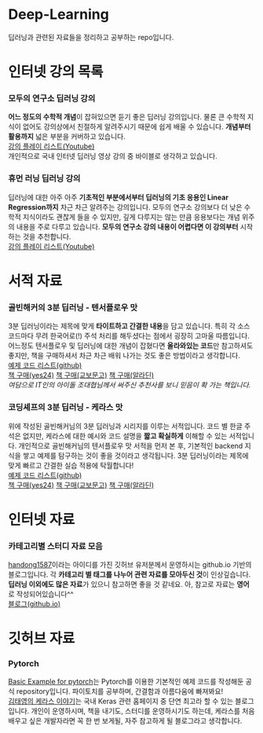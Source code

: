 # Deep-Learning
딥러닝과 관련된 자료들을 정리하고 공부하는 repo입니다.

# 인터넷 강의 목록
### 모두의 연구소 딥러닝 강의
**어느 정도의 수학적 개념**이 잡혀있으면 듣기 좋은 딥러닝 강의입니다. 물론 큰 수학적 지식이 없어도 강의상에서 친절하게 알려주시기 때문에 쉽게 배울 수 있습니다. **개념부터 활용까지** 넓은 부분을 커버하고 있습니다.  
[강의 플레이 리스트(Youtube)](https://www.youtube.com/watch?v=BS6O0zOGX4E&index=1&list=PLlMkM4tgfjnLSOjrEJN31gZATbcj_MpUm)  
개인적으로 국내 인터넷 딥러닝 영상 강의 중 바이블로 생각하고 있습니다.

### 휴먼 러닝 딥러닝 강의
딥러닝에 대한 아주 아주 **기초적인 부분에서부터 딥러닝의 기초 응용인 Linear Regression까지** 차근 차근 알려주는 강의입니다. 모두의 연구소 강의보다 더 낮은 수학적 지식이라도 괜찮게 들을 수 있지만, 깊게 다루지는 않는 만큼 응용보다는 개념 위주의 내용을 주로 다루고 있습니다. **모두의 연구소 강의 내용이 어렵다면 이 강의부터** 시작하는 것을 추천합니다.  
[강의 플레이 리스트(Youtube)](https://www.youtube.com/playlist?list=PLefQdA1SdkhtRUuN_D3PdxaR2XTGQw8Ph)

# 서적 자료
### 골빈해커의 3분 딥러닝 - 텐서플로우 맛
3분 딥러닝이라는 제목에 맞게 **타이트하고 간결한 내용**을 담고 있습니다. 특히 각 소스코드마다 무려 한국어로(!) 주석 처리를 해두셨다는 점에서 굉장히 고마울 따름입니다. 어느정도 텐서플로우 및 딥러닝에 대한 개념이 잡혔다면 **올라와있는 코드**만 참고하셔도 좋지만, 책을 구매하셔서 차근 차근 배워 나가는 것도 좋은 방법이라고 생각합니다.  
[예제 코드 리스트(github)](https://github.com/golbin/TensorFlow-Tutorials)  
[책 구매(yes24)](http://www.yes24.com/24/goods/49853812?scode=032&OzSrank=1) [책 구매(교보문고)](http://www.kyobobook.co.kr/product/detailViewKor.laf?ejkGb=KOR&mallGb=KOR&barcode=9791162240137&orderClick=LAG&Kc=) [책 구매(알라딘)](http://www.aladin.co.kr/shop/wproduct.aspx?ItemId=118302430)  
*여담으로 IT인의 아이돌 조대협님께서 써주신 추천사를 보니 믿음이 확 가는 책입니다.* 

### 코딩셰프의 3분 딥러닝 - 케라스 맛
위에 작성된 골빈해커님의 3분 딥러닝과 시리지를 이루는 서적입니다. 코드 별 한글 주석은 없지만, 케라스에 대한 예시와 코드 설명을 **짧고 확실하게** 이해할 수 있는 서적입니다. 개인적으로 골빈해커님의 텐서플로우 맛 서적을 먼저 본 후, 기본적인 backend 지식을 쌓고 예제를 탐구하는 것이 좋을 것이라고 생각됩니다. 3분 딥러닝이라는 제목에 맞게 빠르고 간결한 실습 적용에 탁월합니다!  
[예제 코드 리스트(github)](https://github.com/jskDr/keraspp)  
[책 구매(yes24)](http://www.yes24.com/24/goods/57617933)  [책 구매(교보문고)](http://www.kyobobook.co.kr/product/detailViewKor.laf?barcode=9791162240137)  [책 구매(알라딘)](http://www.aladin.co.kr/shop/wproduct.aspx?ItemId=125725712)  

# 인터넷 자료
### 카테고리별 스터디 자료 모음
[handong1587](https://github.com/handong1587)이라는 아이디를 가진 깃허브 유저분께서 운영하시는 github.io 기반의 블로그입니다. 각 **카테고리 별 태그를 나누어 관련 자료를 모아두신 것**이 인상깊습니다. **딥러닝 이외에도 많은 자료**가 있으니 참고하면 좋을 것 같네요. 아, 참고로 자료는 **영어**로 작성되어있습니다^^  
[블로그(github.io)](https://handong1587.github.io/categories.html)

# 깃허브 자료
### Pytorch
[Basic Example for pytorch](https://github.com/pytorch/examples)는 Pytorch를 이용한 기본적인 예제 코드를 작성해둔 공식 repository입니다. 파이토치를 공부하며, 간결함과 아름다움에 빠져봐요!  
[김태영의 케라스 이야기](https://tykimos.github.io/lecture/)는 국내 Keras 관련 홈페이지 중 단연 최고라 할 수 있는 블로그입니다. 개인이 운영하시며, 책을 내기도, 스터디를 운영하시기도 하는데, 케라스를 처음 배우고 싶은 개발자라면 꼭 한 번 보게될, 자주 참고하게 될 블로그라고 생각합니다.

